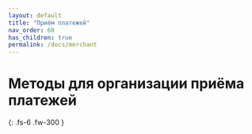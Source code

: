 ```yaml
---
layout: default
title: "Приём платежей"
nav_order: 60
has_children: true
permalink: /docs/merchant
---
```


# Методы для организации приёма платежей


{: .fs-6 .fw-300 }
